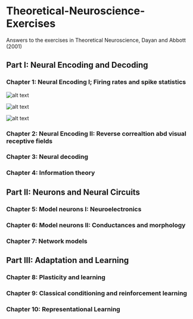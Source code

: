 # Theoretical-Neuroscience-Exercises
Answers to the exercises in Theoretical Neuroscience, Dayan and Abbott (2001)


## Part I: Neural Encoding and Decoding
### Chapter 1: Neural Encoding I; Firing rates and spike statistics

![alt text](https://raw.githubusercontent.com/jtbreffle/Theoretical-Neuroscience-Exercises/master/ReadMe_Figures/c1p1.png)


![alt text](https://raw.githubusercontent.com/jtbreffle/Theoretical-Neuroscience-Exercises/master/ReadMe_Figures/c1p2.png)



![alt text](https://raw.githubusercontent.com/jtbreffle/Theoretical-Neuroscience-Exercises/master/ReadMe_Figures/c1p8.png)



### Chapter 2: Neural Encoding II: Reverse correaltion abd visual receptive fields

### Chapter 3: Neural decoding

### Chapter 4: Information theory


## Part II: Neurons and Neural Circuits

### Chapter 5: Model neurons I: Neuroelectronics

### Chapter 6: Model neurons II: Conductances and morphology

### Chapter 7: Network models


## Part III: Adaptation and Learning

### Chapter 8: Plasticity and learning

### Chapter 9: Classical conditioning and reinforcement learning

### Chapter 10: Representational Learning
